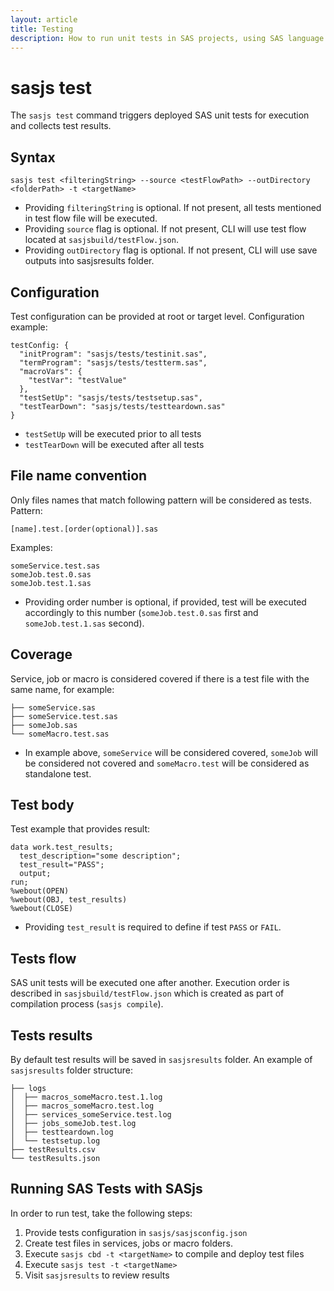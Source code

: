 ```yaml
---
layout: article
title: Testing
description: How to run unit tests in SAS projects, using SAS language and SASjs
---
```


# sasjs test

The `sasjs test` command triggers deployed SAS unit tests for execution and collects test results.

## Syntax

```
sasjs test <filteringString> --source <testFlowPath> --outDirectory <folderPath> -t <targetName>
```

- Providing `filteringString` is optional. If not present, all tests mentioned in test flow file will be executed.
- Providing `source` flag is optional. If not present, CLI will use test flow located at `sasjsbuild/testFlow.json`.
- Providing `outDirectory` flag is optional. If not present, CLI will use save outputs into sasjsresults folder.

## Configuration

Test configuration can be provided at root or target level. Configuration example:

```
testConfig: {
  "initProgram": "sasjs/tests/testinit.sas",
  "termProgram": "sasjs/tests/testterm.sas",
  "macroVars": {
    "testVar": "testValue"
  },
  "testSetUp": "sasjs/tests/testsetup.sas",
  "testTearDown": "sasjs/tests/testteardown.sas"
}
```

- `testSetUp` will be executed prior to all tests
- `testTearDown` will be executed after all tests

## File name convention

Only files names that match following pattern will be considered as tests. Pattern:

```
[name].test.[order(optional)].sas
```

Examples:

```
someService.test.sas
someJob.test.0.sas
someJob.test.1.sas
```

- Providing order number is optional, if provided, test will be executed accordingly to this number (`someJob.test.0.sas` first and `someJob.test.1.sas` second).

## Coverage

Service, job or macro is considered covered if there is a test file with the same name, for example:

```
├── someService.sas
├── someService.test.sas
├── someJob.sas
└── someMacro.test.sas
```

- In example above, `someService` will be considered covered, `someJob` will be considered not covered and `someMacro.test` will be considered as standalone test.

## Test body

Test example that provides result:

```
data work.test_results;
  test_description="some description";
  test_result="PASS";
  output;
run;
%webout(OPEN)
%webout(OBJ, test_results)
%webout(CLOSE)
```

- Providing `test_result` is required to define if test `PASS` or `FAIL`.

## Tests flow

SAS unit tests will be executed one after another. Execution order is described in `sasjsbuild/testFlow.json` which is created as part of compilation process (`sasjs compile`).

## Tests results

By default test results will be saved in `sasjsresults` folder. An example of `sasjsresults` folder structure:

```
├── logs
│  ├── macros_someMacro.test.1.log
│  ├── macros_someMacro.test.log
│  ├── services_someService.test.log
│  ├── jobs_someJob.test.log
│  ├── testteardown.log
│  └── testsetup.log
├── testResults.csv
└── testResults.json
```

## Running SAS Tests with SASjs

In order to run test, take the following steps:

1. Provide tests configuration in `sasjs/sasjsconfig.json`
2. Create test files in services, jobs or macro folders.
3. Execute `sasjs cbd -t <targetName>` to compile and deploy test files
4. Execute `sasjs test -t <targetName>`
5. Visit `sasjsresults` to review results
